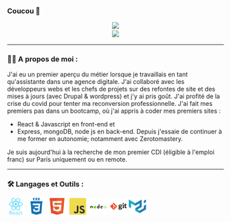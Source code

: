 ### Coucou 👋

<!--
**lealee92/lealee92** is a ✨ _special_ ✨ repository because its `README.md` (this file) appears on your GitHub profile.

Here are some ideas to get you started:


- 🌱 I’m currently learning ...
- 👯 I’m looking to collaborate on ...
- 🤔 I’m looking for help with ...
- 💬 Ask me about ...
- 📫 How to reach me: ...
- 😄 Pronouns: ...
- ⚡ Fun fact: ...
-->

<div id="header" align="center">
  <img src="https://media.giphy.com/media/cmCEsJZHYBPels360q/giphy.gif" width="200"/>
</div>
<div id="badges" align="center">
  <a href="https://www.linkedin.com/in/l%C3%A9a-l-a8053499/">
<img src="https://img.shields.io/badge/LinkedIn-blue?logo=linkedin&logoColor=white&style=for-the-badge" />
  </a>
</div>



---

### :woman_technologist: A propos de moi :
J'ai eu un premier aperçu du métier lorsque je travaillais en tant qu'assistante dans une agence digitale. J'ai collaboré avec les développeurs webs et les chefs de projets sur des refontes de site et des mises à jours (avec Drupal & wordpress) et j'y ai pris goût. J'ai profité de la crise du covid pour tenter ma reconversion professionnelle. J'ai fait mes premiers pas dans un bootcamp, où j'ai appris à coder mes premiers sites :
- React & Javascript en front-end et 
- Express, mongoDB, node js en back-end. 
Depuis j'essaie de continuer à me former en autonomie; notamment avec Zerotomastery. 

Je suis aujourd'hui à la recherche de mon premier CDI (éligible à l'emploi franc) sur Paris uniquement ou en remote. 

---
### :hammer_and_wrench: Langages et Outils :
<div>
    <img src="https://github.com/devicons/devicon/blob/master/icons/react/react-original-wordmark.svg" title="React" alt="React" width="40" height="40"/>&nbsp;
  <img src="https://github.com/devicons/devicon/blob/master/icons/css3/css3-plain-wordmark.svg"  title="CSS3" alt="CSS" width="40" height="40"/>&nbsp;
  <img src="https://github.com/devicons/devicon/blob/master/icons/html5/html5-original.svg" title="HTML5" alt="HTML" width="40" height="40"/>&nbsp;
  <img src="https://github.com/devicons/devicon/blob/master/icons/javascript/javascript-original.svg" title="JavaScript" alt="JavaScript" width="40" height="40"/>&nbsp;
  <img src="https://github.com/devicons/devicon/blob/master/icons/nodejs/nodejs-original-wordmark.svg" title="NodeJS" alt="NodeJS" width="40" height="40"/>&nbsp;
  <img src="https://github.com/devicons/devicon/blob/master/icons/git/git-original-wordmark.svg" title="Git" **alt="Git" width="40" height="40"/>
  <img src="https://github.com/devicons/devicon/blob/master/icons/materialui/materialui-original.svg" title="Material UI" alt="Material UI" width="40" height="40"/>&nbsp;


  </div>


